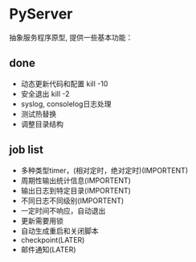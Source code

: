 # PyServer

抽象服务程序原型, 提供一些基本功能：

## done

+ 动态更新代码和配置 kill -10
+ 安全退出 kill -2
+ syslog, consolelog日志处理
+ 测试热替换
+ 调整目录结构

## job list

+ 多种类型timer，(相对定时，绝对定时)(IMPORTENT)
+ 周期性输出统计信息(IMPORTENT)
+ 输出日志到特定目录(IMPORTENT)
+ 不同日志不同级别(IMPORTENT)
+ 一定时间不响应，自动退出
+ 更新需要用锁
+ 自动生成重启和关闭脚本
+ checkpoint(LATER)
+ 邮件通知(LATER)


